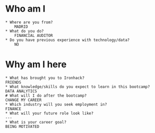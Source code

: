    # Who am I

    * Where are you from?
        MADRID
    * What do you do?
        FINANCIAL AUDITOR
    * Do you have previous experience with technology/data?
        NO
   # Why am I here

    * What has brought you to Ironhack?
    FRIENDS
    * What knowledge/skills do you expect to learn in this bootcamp?
    DATA ANALYTICS
    # What will I do after the bootcamp?
    CHANGE MY CAREER
    * Which industry will you seek employment in?
    FINANCE
    * What will your future role look like?
    ---
    * What is your career goal?
    BEING MOTIVATED